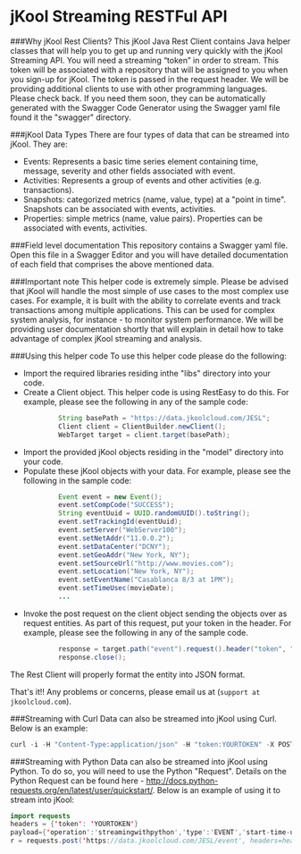 # jKool Streaming RESTFul API

###Why jKool Rest Clients?
This jKool Java Rest Client contains Java helper classes that will help you to get up and running very quickly with the jKool Streaming API. You will need a streaming  “token” in order to stream. This token will be associated with a repository that will be assigned to you when you sign-up for jKool.  The token is passed in the request header. We will be providing additional clients to use with other programming languages. Please check back. If you need them soon, they can be automatically generated with the Swagger Code Generator using the Swagger yaml file found it the "swagger" directory.  

###jKool Data Types
There are four types of data that can be streamed into jKool. They are:
* Events: Represents a basic time series element containing time, message, severity and other fields associated with event.
* Activities: Represents a group of events and other activities (e.g. transactions).
* Snapshots: categorized metrics (name, value, type) at a "point in time". Snapshots can be associated with events, activities.
* Properties: simple metrics (name, value pairs). Properties can be associated with events, activities. 

###Field level documentation
This repository contains a Swagger yaml file. Open this file in a Swagger Editor and you will have detailed documentation of each field that comprises the above mentioned data.

###Important note
This helper code is extremely simple.  Please be advised that jKool will handle the most simple of use cases to the most complex use cases. For example, it is built with the ability to correlate events and track transactions among multiple applications.  This can be used for complex system analysis, for instance - to monitor system performance. We will be providing user documentation shortly that will explain in detail how to take advantage of complex jKool streaming and analysis.

###Using this helper code
To use this helper code please do the following:
* Import the required libraries residing inthe "libs" directory into your code.
* Create a Client object. This helper code is using RestEasy to do this. For example, please see the following in any of the sample code:
```java
			String basePath = "https://data.jkoolcloud.com/JESL";
			Client client = ClientBuilder.newClient();
			WebTarget target = client.target(basePath);
```
* Import the provided jKool objects residing in the "model" directory into your code.
* Populate these jKool objects with your data. For example, please see the following in the sample code:
```java
			Event event = new Event();
			event.setCompCode("SUCCESS");
			String eventUuid = UUID.randomUUID().toString();
			event.setTrackingId(eventUuid);
			event.setServer("WebServer100");
			event.setNetAddr("11.0.0.2");
			event.setDataCenter("DCNY");
			event.setGeoAddr("New York, NY");
			event.setSourceUrl("http://www.movies.com");
			event.setLocation("New York, NY");
			event.setEventName("Casablanca 8/3 at 1PM");
			event.setTimeUsec(movieDate);
			...
```
* Invoke the post request on the client object sending the objects over as request entities. As part of this request, put your token in the header.  For example, please see the following in any of the sample code. 
```java
			response = target.path("event").request().header("token", "yourtoken").post(Entity.entity(serialize(event), "application/json"));
			response.close();	
```

The Rest Client will properly format the entity into JSON format.

That's it!! Any problems or concerns, please email us at (`support at jkoolcloud.com`).


###Streaming with Curl
Data can also be streamed into jKool using Curl. Below is an example:

```java
curl -i -H "Content-Type:application/json" -H "token:YOURTOKEN" -X POST https://data.jkoolcloud.com/JESL/event -d '{"operation":"streamingwithcurl","type":"EVENT","start-time-usec":1457524800000000,"end-time-usec":1457524800000000,"msg-text":"Example Curl Streaming","source-fqn":"APPL=TestingCurl#SERVER=CurlServer100#NETADDR=11.0.0.2#DATACENTER=DC1#GEOADDR=52.52437,13.41053"}'
```

###Streaming with Python
Data can also be streamed into jKool using Python. To do so, you will need to use the Python "Request". Details on the Python Request can be found here - http://docs.python-requests.org/en/latest/user/quickstart/. Below is an example of using it to stream into jKool:

```java
import requests
headers = {'token': 'YOURTOKEN'}
payload={'operation':'streamingwithpython','type':'EVENT','start-time-usec':1457524800000000,'end-time-usec':1457524800000000,'msg-text':'Example Python Streaming','source-fqn':'APPL=TestingCurl#SERVER=CurlServer100#NETADDR=11.0.0.2#DATACENTER=DC1#GEOADDR=52.52437,13.41053'}
r = requests.post('https://data.jkoolcloud.com/JESL/event', headers=headers, json=payload)
```


